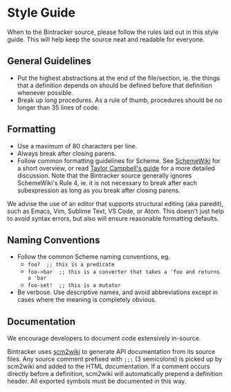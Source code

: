# Style Guide

When to the Bintracker source, please follow the rules laid out in this style guide. This will help keep the source neat and readable for everyone.


## General Guidelines

- Put the highest abstractions at the end of the file/section, ie. the things that a definition depends on should be defined before that definition whenever possible.
- Break up long procedures. As a rule of thumb, procedures should be no longer than 35 lines of code.


## Formatting

- Use a maximum of 80 characters per line.
- Always break after closing parens.
- Follow common formatting guidelines for Scheme. See [SchemeWiki](http://community.schemewiki.org/?scheme-style) for a short overview, or read [Taylor Campbell's guide](http://mumble.net/~campbell/scheme/style.txt) for a more detailed discussion. Note that the Bintracker source generally ignores SchemeWiki's Rule 4, ie. it is not necessary to break after each subexpression as long as you break after closing parens.

We advise the use of an editor that supports structural editing (aka paredit), such as Emacs, Vim, Sublime Text, VS Code, or Atom. This doesn't just help to avoid syntax errors, but also will ensure reasonable formatting defaults.


## Naming Conventions

- Follow the common Scheme naming conventions, eg.
  - `foo?  ;; this is a predicate`
  - `foo->bar  ;; this is a converter that takes a 'foo and returns a 'bar`
  - `foo-set!  ;; this is a mutator`
- Be verbose. Use descriptive names, and avoid abbreviations except in cases where the meaning is completely obvious.


## Documentation

We encourage developers to document code extensively in-source.

Bintracker uses [scm2wiki](https://github.com/utz82/scm2wiki) to generate API documentation from its source files. Any source comment prefixed with `;;;` (3 semicolons) is picked up by scm2wiki and added to the HTML documentation. If a comment occurs directly before a definition, scm2wiki will automatically prepend a definition header. All exported symbols must be documented in this way.
